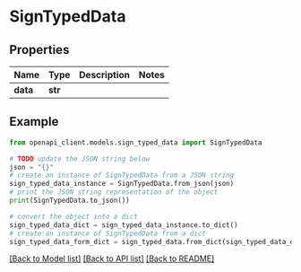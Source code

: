 # SignTypedData


## Properties

Name | Type | Description | Notes
------------ | ------------- | ------------- | -------------
**data** | **str** |  | 

## Example

```python
from openapi_client.models.sign_typed_data import SignTypedData

# TODO update the JSON string below
json = "{}"
# create an instance of SignTypedData from a JSON string
sign_typed_data_instance = SignTypedData.from_json(json)
# print the JSON string representation of the object
print(SignTypedData.to_json())

# convert the object into a dict
sign_typed_data_dict = sign_typed_data_instance.to_dict()
# create an instance of SignTypedData from a dict
sign_typed_data_form_dict = sign_typed_data.from_dict(sign_typed_data_dict)
```
[[Back to Model list]](../README.md#documentation-for-models) [[Back to API list]](../README.md#documentation-for-api-endpoints) [[Back to README]](../README.md)


